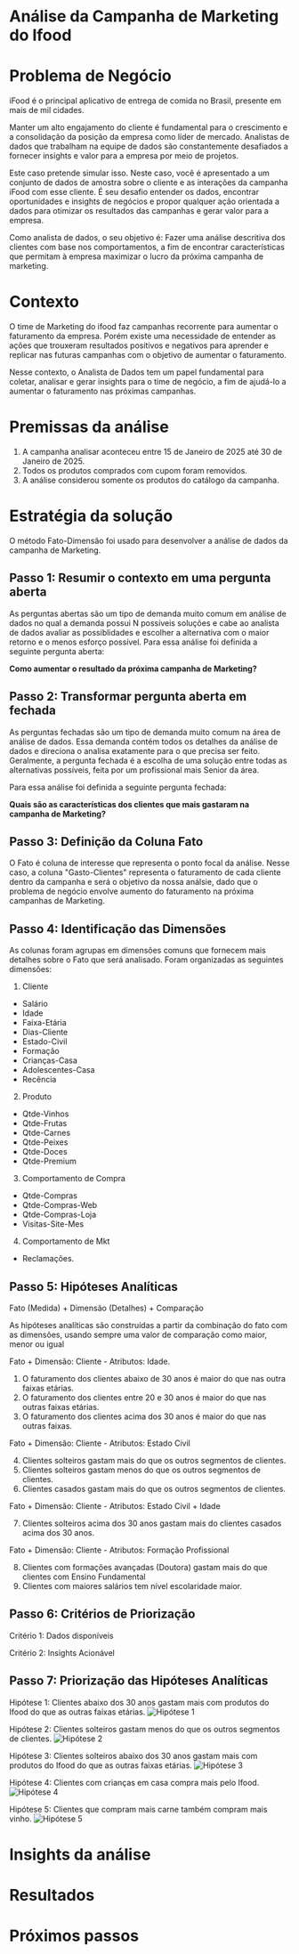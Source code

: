 # Análise da Campanha de Marketing do Ifood

# Problema de Negócio
iFood é o principal aplicativo de entrega de comida no Brasil, presente em mais de mil cidades. 

Manter um alto engajamento do cliente é fundamental para o crescimento e a consolidação da posição da empresa como líder de mercado. Analistas de dados que trabalham na equipe de dados são constantemente desafiados a fornecer insights e valor para a empresa por meio de projetos.

Este caso pretende simular isso. Neste caso, você é apresentado a um conjunto de dados de amostra sobre o cliente e as interações da campanha iFood com esse cliente. É seu desafio entender os dados, encontrar oportunidades e insights de negócios e propor qualquer ação orientada a dados para otimizar os resultados das campanhas e gerar valor para a empresa. 

Como analista de dados, o seu objetivo é:
Fazer uma análise descritiva dos clientes com base nos comportamentos, a fim de encontrar características que permitam à empresa maximizar o lucro da próxima campanha de marketing.

# Contexto
O time de Marketing do ifood faz campanhas recorrente para aumentar o faturamento da empresa. Porém existe uma necessidade de entender as ações que trouxeram resultados positivos e negativos para aprender e replicar nas futuras campanhas com o objetivo de aumentar o faturamento.

Nesse contexto, o Analista de Dados tem um papel fundamental para coletar, analisar e gerar insights para o time de negócio, a fim de ajudá-lo a aumentar o faturamento nas próximas campanhas.

# Premissas da análise
1. A campanha analisar aconteceu entre 15 de Janeiro de 2025 até 30 de Janeiro de 2025.
2. Todos os produtos comprados com cupom foram removidos.
3. A análise considerou somente os produtos do catálogo da campanha.

# Estratégia da solução
O método Fato-Dimensão foi usado para desenvolver a análise de dados da campanha de Marketing.

## Passo 1: Resumir o contexto em uma pergunta aberta
As perguntas abertas são um tipo de demanda muito comum em análise de dados no qual a demanda possui N possíveis soluções e cabe ao analista de dados avaliar as possiblidades e escolher a alternativa com o maior retorno e o menos esforço possível. Para essa análise foi definida a seguinte pergunta aberta:

**Como aumentar o resultado da próxima campanha de Marketing?**

## Passo 2: Transformar pergunta aberta em fechada
As perguntas fechadas são um tipo de demanda muito comum na área de análise de dados. Essa demanda contém todos os detalhes da análise de dados e direciona o analisa exatamente para o que precisa ser feito. Geralmente, a pergunta fechada é a escolha de uma solução entre todas as alternativas possíveis, feita por um profissional mais Senior da área.

Para essa análise foi definida a seguinte pergunta fechada:

**Quais são as características dos clientes que mais gastaram na campanha de Marketing?**

## Passo 3: Definição da Coluna Fato
O Fato é coluna de interesse que representa o ponto focal da análise. Nesse caso, a coluna "Gasto-Clientes" representa o faturamento de cada cliente dentro da campanha e será o objetivo da nossa análsie, dado que o problema de negócio envolve aumento do faturamento na próxima campanhas de Marketing.

## Passo 4: Identificação das Dimensões
As colunas foram agrupas em dimensões comuns que fornecem mais detalhes sobre o Fato que será analisado. Foram organizadas as seguintes dimensões:

1. Cliente
  - Salário
  - Idade
  - Faixa-Etária
  - Dias-Cliente
  - Estado-Civil
  - Formação
  - Crianças-Casa
  - Adolescentes-Casa
  - Recência

2. Produto
  - Qtde-Vinhos
  - Qtde-Frutas
  - Qtde-Carnes
  - Qtde-Peixes
  - Qtde-Doces
  - Qtde-Premium

3. Comportamento de Compra
  - Qtde-Compras
  - Qtde-Compras-Web
  - Qtde-Compras-Loja
  - Visitas-Site-Mes
  
4. Comportamento de Mkt
- Reclamações.

## Passo 5: Hipóteses Analíticas
Fato (Medida) + Dimensão (Detalhes) + Comparação

As hipóteses analíticas são construídas a partir da combinação do fato com as dimensões, usando sempre uma valor de comparação como maior, menor ou igual

Fato + Dimensão: Cliente - Atributos: Idade.

1. O faturamento dos clientes abaixo de 30 anos é maior do que nas outra faixas etárias.
2. O faturamento dos clientes entre 20 e 30 anos é maior do que nas outras faixas etárias.
3. O faturamento dos clientes acima dos 30 anos é maior do que nas outras faixas.

Fato + Dimensão: Cliente - Atributos: Estado Civil 

4. Clientes solteiros gastam mais do que os outros segmentos de clientes.
5. Clientes solteiros gastam menos do que os outros segmentos de clientes.
6. Clientes casados gastam mais do que os outros segmentos de clientes.

Fato + Dimensão: Cliente - Atributos: Estado Civil + Idade

7. Clientes solteiros acima dos 30 anos gastam mais do clientes casados acima dos 30 anos.

Fato + Dimensão: Cliente - Atributos: Formação Profissional 

8. Clientes com formações avançadas (Doutora) gastam mais do que clientes com Ensino Fundamental
9. Clientes com maiores salários tem nível escolaridade maior.

## Passo 6: Critérios de Priorização
Critério 1: Dados disponíveis 

Critério 2: Insights Acionável

## Passo 7: Priorização das Hipóteses Analíticas
Hipótese 1: Clientes abaixo dos 30 anos gastam mais com produtos do Ifood do que as outras faixas etárias.
![Hipótese 1](img/hipotese1.png)

Hipótese 2: Clientes solteiros gastam menos do que os outros segmentos de clientes.
![Hipótese 2](img/hipotese2.png)

Hipótese 3: Clientes solteiros abaixo dos 30 anos gastam mais com produtos do Ifood do que as outras faixas etárias.
![Hipótese 3](img/hipotese3.png)

Hipótese 4: Clientes com crianças em casa compra mais pelo Ifood.
![Hipótese 4](img/hipotese4.png)

Hipótese 5: Clientes que compram mais carne também compram mais vinho.
![Hipótese 5](img/hipotese5.png)

# Insights da análise

# Resultados 

# Próximos passos
